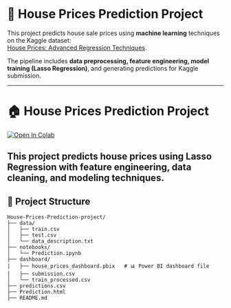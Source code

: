# 🏡 House Prices Prediction Project

This project predicts house sale prices using **machine learning** techniques on the Kaggle dataset:  
[House Prices: Advanced Regression Techniques](https://www.kaggle.com/c/house-prices-advanced-regression-techniques).

The pipeline includes **data preprocessing, feature engineering, model training (Lasso Regression)**, and generating predictions for Kaggle submission.

---
# 🏠 House Prices Prediction Project

[![Open In Colab](https://colab.research.google.com/assets/colab-badge.svg)](https://colab.research.google.com/github/God3011/House-Prices-Prediction-project/blob/main/notebooks/Prediction.ipynb)

This project predicts house prices using Lasso Regression with feature engineering, data cleaning, and modeling techniques.
--

## 📂 Project Structure

```plaintext
House-Prices-Prediction-project/
├── data/
│   ├── train.csv
│   ├── test.csv
│   └── data_description.txt
├── notebooks/
│   └── Prediction.ipynb
├── dashboard/
|   ├── house_prices_dashboard.pbix   # 📊 Power BI dashboard file
│   ├── submission.csv
│   └── train_processed.csv
├── predictions.csv
├── Prediction.html
├── README.md


